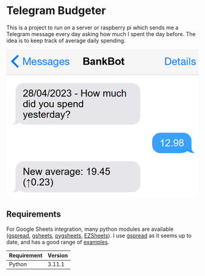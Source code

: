 # Telegram Budgeter

This is a project to run on a server or raspberry pi which sends me a Telegram message every day asking how much I spent the day before. The idea is to keep track of average daily spending.

![Chat with "BankBot": "How much did you spend yesterday?" - "12.98" - "New average: 19.45"](images/conversation.png)

## Requirements

For Google Sheets integration, many python modules are available ([gspread], [gsheets], [pygsheets], [EZSheets]). I use [gspread] as it seems up to date, and has a good range of [examples](https://docs.gspread.org/en/latest/user-guide.html).

| Requirement | Version |
| ----------- | ------- |
| Python      | 3.11.1  |

[gspread]: https://pypi.org/project/gspread/
[gsheets]: https://pypi.org/project/gsheets/
[pygsheets]: https://pypi.org/project/pygsheets/
[EZSheets]: https://pypi.org/project/EZSheets/
